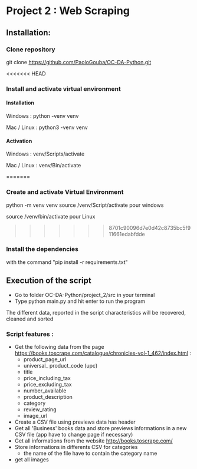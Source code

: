 # Project 2 : Web Scraping


## Installation:

### Clone repository 
git clone https://github.com/PaoloGouba/OC-DA-Python.git

<<<<<<< HEAD
### Install and activate virtual environment 
#### Installation
Windows :
python -venv venv

Mac / Linux :
python3 -venv venv

#### Activation
Windows : 
venv/Scripts/activate

Mac / Linux :
venv/Bin/activate

=======
### Create and activate Virtual Environment
python -m venv venv
source /venv/Script/activate pour windows

source /venv/bin/activate pour Linux
>>>>>>> 8701c90096d7e0d42c8735bc5f911661edabfdde

### Install the dependencies 
with the command "pip install -r requirements.txt"

## Execution of the script

- Go to folder OC-DA-Python/project_2/src in your terminal
- Type python main.py and hit enter to run the program

The different data, reported in the script characteristics will be recovered, cleaned and sorted



### Script features : 

- Get the following data from the page https://books.toscrape.com/catalogue/chronicles-vol-1_462/index.html : 
    - product_page_url
    - universal_ product_code (upc)
    - title
    - price_including_tax
    - price_excluding_tax
    - number_available
    - product_description
    - category
    - review_rating
    - image_url
- Create a CSV file using previews data has header
- Get all 'Business' books data and store previews informations in a new CSV file (app have to change page if necessary)
- Get all informations from the website http://books.toscrape.com/
- Store informations in differents CSV for categories 
    - the name of the file have to contain the category name
- get all images


